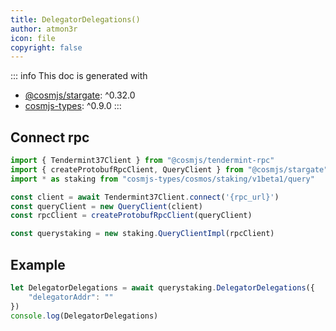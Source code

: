 ```yaml
---
title: DelegatorDelegations()
author: atmon3r
icon: file
copyright: false
---
```


::: info
This doc is generated with 
- [@cosmjs/stargate](https://www.npmjs.com/package/@cosmjs/stargate): ^0.32.0
- [cosmjs-types](https://www.npmjs.com/package/cosmjs-types): ^0.9.0
:::
   
## Connect rpc

```js
import { Tendermint37Client } from "@cosmjs/tendermint-rpc"
import { createProtobufRpcClient, QueryClient } from "@cosmjs/stargate"
import * as staking from "cosmjs-types/cosmos/staking/v1beta1/query"

const client = await Tendermint37Client.connect('{rpc_url}')
const queryClient = new QueryClient(client)
const rpcClient = createProtobufRpcClient(queryClient)

const querystaking = new staking.QueryClientImpl(rpcClient)
```

## Example
```js
let DelegatorDelegations = await querystaking.DelegatorDelegations({
    "delegatorAddr": ""
})
console.log(DelegatorDelegations)
```
   
